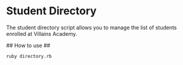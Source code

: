 # Student Directory ##

The student directory script allows you to manage the list of students enrolled at Villains Academy.

## How to use ##

```shell
ruby directory.rb
```
